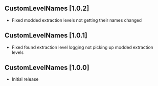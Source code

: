 ## CustomLevelNames [1.0.2]
- Fixed modded extraction levels not getting their names changed

## CustomLevelNames [1.0.1]
- Fixed found extraction level logging not picking up modded extraction levels

## CustomLevelNames [1.0.0]
- Initial release
